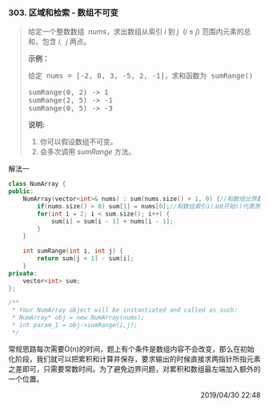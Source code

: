 ### 303. 区域和检索 - 数组不可变

> <div class="content__2ebE"><p>给定一个整数数组
> &nbsp;<em>nums</em>，求出数组从索引&nbsp;<em>i&nbsp;</em>到&nbsp;<em>j&nbsp;&nbsp;</em>(<em>i</em>&nbsp;≤&nbsp;<em>j</em>)
> 范围内元素的总和，包含&nbsp;<em>i,&nbsp; j&nbsp;</em>两点。</p>
> 
> <p><strong>示例：</strong></p>
> 
> <pre>给定 nums = [-2, 0, 3, -5, 2, -1]，求和函数为 sumRange()
> 
> sumRange(0, 2) -&gt; 1 
> sumRange(2, 5) -&gt; -1 
> sumRange(0, 5) -&gt; -3</pre>
> 
> <p><strong>说明:</strong></p>
> 
> <ol> 	<li>你可以假设数组不可变。</li>
> 	<li>会多次调用&nbsp;<em>sumRange</em>&nbsp;方法。</li> </ol> </div>
解法一
```cpp
class NumArray {
public:
    NumArray(vector<int>& nums) : sum(nums.size() + 1, 0) {//和数组比原数组长度多1
        if(nums.size() > 0) sum[1] = nums[0];//和数组索引i(从0开始))代表原数组前i项(从1开始)和
        for(int i = 2; i < sum.size(); i++) {
            sum[i] = sum[i - 1] + nums[i - 1];
        }
    }
    
    int sumRange(int i, int j) {
        return sum[j + 1] - sum[i];
    }
private:
    vector<int> sum;
};

/**
 * Your NumArray object will be instantiated and called as such:
 * NumArray* obj = new NumArray(nums);
 * int param_1 = obj->sumRange(i,j);
 */
```

常规思路每次需要O(n)的时间，题上有个条件是数组内容不会改变，那么在初始化阶段，我们就可以把累积和计算并保存，要求输出的时候直接求两指针所指元素之差即可，只需要常数时间。为了避免边界问题，对累积和数组最左端加入额外的一个位置。

<div style="text-align: right"> 2019/04/30 22:48  </div>